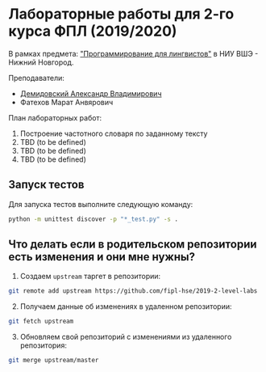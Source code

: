 # Лабораторные работы для 2-го курса ФПЛ  (2019/2020)

В рамках предмета: 
["Программирование для лингвистов"](https://www.hse.ru/edu/courses/292724600) 
в НИУ ВШЭ - Нижний Новгород.

Преподаватели: 

* [Демидовский Александр Владимирович](https://www.hse.ru/staff/demidovs)
* Фатехов Марат Анвярович

План лабораторных работ:

1. Построение частотного словаря по заданному тексту
2. TBD (to be defined)
3. TBD (to be defined)
4. TBD (to be defined)

## Запуск тестов

Для запуска тестов выполните следующую команду:

```bash
python -m unittest discover -p "*_test.py" -s .
```

## Что делать если в родительском репозитории есть изменения и они мне нужны?

1. Создаем `upstream` таргет в репозитории:

```bash
git remote add upstream https://github.com/fipl-hse/2019-2-level-labs
```

2. Получаем данные об изменениях в удаленном репозитории:

```bash
git fetch upstream
```

3. Обновляем свой репозиторий с изменениями из удаленного репозитория:

```bash
git merge upstream/master
```
